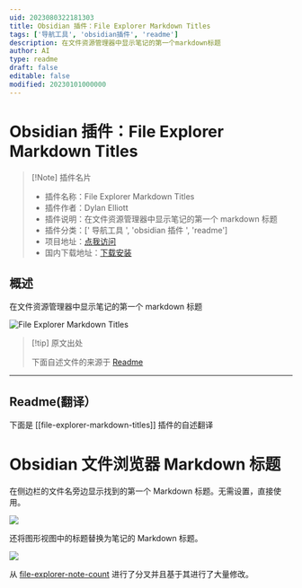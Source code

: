 ```yaml
---
uid: 2023080322181303
title: Obsidian 插件：File Explorer Markdown Titles
tags: ['导航工具', 'obsidian插件', 'readme']
description: 在文件资源管理器中显示笔记的第一个markdown标题
author: AI
type: readme
draft: false
editable: false
modified: 20230101000000
---
```


# Obsidian 插件：File Explorer Markdown Titles

> [!Note] 插件名片
> - 插件名称：File Explorer Markdown Titles
> - 插件作者：Dylan Elliott
> - 插件说明：在文件资源管理器中显示笔记的第一个 markdown 标题
> - 插件分类：[' 导航工具 ', 'obsidian 插件 ', 'readme']
> - 项目地址：[点我访问](https://github.com/Dyldog/file-explorer-markdown-titles)
> - 国内下载地址：[下载安装](https://pkmer.cn/products/plugin/pluginMarket/?file-explorer-markdown-titles)

## 概述

在文件资源管理器中显示笔记的第一个 markdown 标题

![File Explorer Markdown Titles](https://cdn.pkmer.cn/covers/file-explorer-markdown-titles.png!pkmer)

> [!tip] 原文出处
>
>下面自述文件的来源于 [Readme](https://ghproxy.net/https://raw.githubusercontent.com/Dyldog/file-explorer-markdown-titles/main/README.md)
>

---

## Readme(翻译）

下面是 [[file-explorer-markdown-titles]] 插件的自述翻译

# Obsidian 文件浏览器 Markdown 标题

在侧边栏的文件名旁边显示找到的第一个 Markdown 标题。无需设置，直接使用。

![](images/Sidebar.png)

还将图形视图中的标题替换为笔记的 Markdown 标题。

![](images/Graph.png)

从 [file-explorer-note-count](https://github.com/ozntel/file-explorer-note-count) 进行了分叉并且基于其进行了大量修改。
